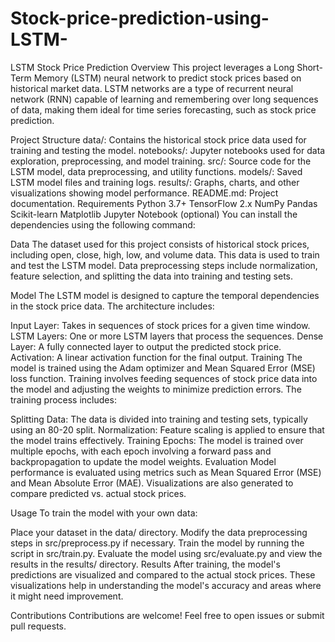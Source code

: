 # Stock-price-prediction-using-LSTM-
LSTM Stock Price Prediction
Overview
This project leverages a Long Short-Term Memory (LSTM) neural network to predict stock prices based on historical market data. LSTM networks are a type of recurrent neural network (RNN) capable of learning and remembering over long sequences of data, making them ideal for time series forecasting, such as stock price prediction.

Project Structure
data/: Contains the historical stock price data used for training and testing the model.
notebooks/: Jupyter notebooks used for data exploration, preprocessing, and model training.
src/: Source code for the LSTM model, data preprocessing, and utility functions.
models/: Saved LSTM model files and training logs.
results/: Graphs, charts, and other visualizations showing model performance.
README.md: Project documentation.
Requirements
Python 3.7+
TensorFlow 2.x
NumPy
Pandas
Scikit-learn
Matplotlib
Jupyter Notebook (optional)
You can install the dependencies using the following command:

Data
The dataset used for this project consists of historical stock prices, including open, close, high, low, and volume data. This data is used to train and test the LSTM model. Data preprocessing steps include normalization, feature selection, and splitting the data into training and testing sets.

Model
The LSTM model is designed to capture the temporal dependencies in the stock price data. The architecture includes:

Input Layer: Takes in sequences of stock prices for a given time window.
LSTM Layers: One or more LSTM layers that process the sequences.
Dense Layer: A fully connected layer to output the predicted stock price.
Activation: A linear activation function for the final output.
Training
The model is trained using the Adam optimizer and Mean Squared Error (MSE) loss function. Training involves feeding sequences of stock price data into the model and adjusting the weights to minimize prediction errors. The training process includes:

Splitting Data: The data is divided into training and testing sets, typically using an 80-20 split.
Normalization: Feature scaling is applied to ensure that the model trains effectively.
Training Epochs: The model is trained over multiple epochs, with each epoch involving a forward pass and backpropagation to update the model weights.
Evaluation
Model performance is evaluated using metrics such as Mean Squared Error (MSE) and Mean Absolute Error (MAE). Visualizations are also generated to compare predicted vs. actual stock prices.

Usage
To train the model with your own data:

Place your dataset in the data/ directory.
Modify the data preprocessing steps in src/preprocess.py if necessary.
Train the model by running the script in src/train.py.
Evaluate the model using src/evaluate.py and view the results in the results/ directory.
Results
After training, the model's predictions are visualized and compared to the actual stock prices. These visualizations help in understanding the model's accuracy and areas where it might need improvement.

Contributions
Contributions are welcome! Feel free to open issues or submit pull requests.
